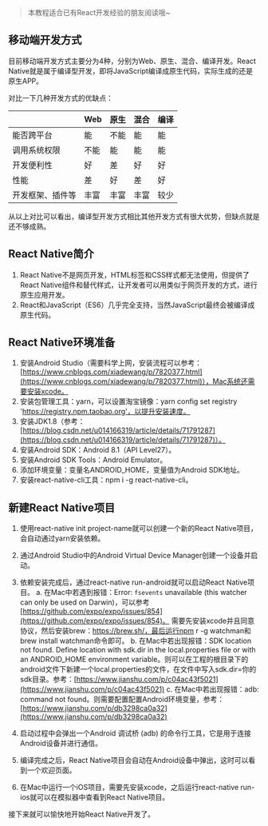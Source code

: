 
 > 本教程适合已有React开发经验的朋友阅读哦~

## 移动端开发方式

目前移动端开发方式主要分为4种，分别为Web、原生、混合、编译开发。React Native就是属于编译型开发，即将JavaScript编译成原生代码，实际生成的还是原生APP。

对比一下几种开发方式的优缺点：

|  | Web | 原生 | 混合 | 编译 |
|--|--|--|--|--|
| 能否跨平台 | 能 | 不能 | 能 | 能 |
| 调用系统权限 | 不能 | 能 | 能 | 能 |
| 开发便利性 | 好 | 差 | 好 | 好 |
| 性能 | 差 | 好 | 差 | 好 |
| 开发框架、插件等 | 丰富 | 丰富 | 丰富 | 较少 |

从以上对比可以看出，编译型开发方式相比其他开发方式有很大优势，但缺点就是还不够成熟。

## React Native简介

 1. React Native不是网页开发，HTML标签和CSS样式都无法使用，但提供了React Native组件和替代样式，让开发者可以用类似于网页开发的方式，进行原生应用开发。
 2. React和JavaScript（ES6）几乎完全支持，当然JavaScript最终会被编译成原生代码。

## React Native环境准备

 1. 安装Android Studio（需要科学上网，安装流程可以参考：[https://www.cnblogs.com/xiadewang/p/7820377.html](https://www.cnblogs.com/xiadewang/p/7820377.html)），Mac系统还需要安装xcode。
 2. 安装包管理工具：yarn，可以设置淘宝镜像：yarn config set registry 'https://registry.npm.taobao.org'，以提升安装速度。
 3. 安装JDK1.8（参考：[https://blog.csdn.net/u014166319/article/details/71791287](https://blog.csdn.net/u014166319/article/details/71791287)）。
 4. 安装Android SDK：Android 8.1（API Level27）。
 5. 安装Android SDK Tools：Android Emulator。
 6. 添加环境变量：变量名ANDROID_HOME，变量值为Android SDK地址。
 7. 安装react-native-cli工具：npm i -g react-native-cli。

## 新建React Native项目

1. 使用react-native init project-name就可以创建一个新的React Native项目，会自动通过yarn安装依赖。
2. 通过Android Studio中的Android Virtual Device Manager创建一个设备并启动。
3. 依赖安装完成后，通过react-native run-android就可以启动React Native项目。
a. 在Mac中若遇到报错：Error: `fsevents` unavailable (this watcher can only be used on Darwin)，可以参考[https://github.com/expo/expo/issues/854](https://github.com/expo/expo/issues/854)。
需要先安装xcode并且同意协议，然后安装brew：https://brew.sh/，最后运行npm r -g watchman和brew install watchman命令即可。
b. 在Mac中若出现报错：SDK location not found. Define location with sdk.dir in the local.properties file or with an ANDROID_HOME environment variable。则可以在工程的根目录下的android文件下新建一个local.properties的文件，在文件中写入sdk.dir=你的sdk目录。参考：[https://www.jianshu.com/p/c04ac43f5021](https://www.jianshu.com/p/c04ac43f5021)
c. 在Mac中若出现报错：adb: command not found。则需要配置配置Android环境变量，参考：[https://www.jianshu.com/p/db3298ca0a32](https://www.jianshu.com/p/db3298ca0a32)

4. 启动过程中会弹出一个Android 调试桥 (adb) 的命令行工具，它是用于连接Android设备并进行通信。
5. 编译完成之后，React Native项目会自动在Android设备中弹出，这时可以看到一个欢迎页面。
6. 在Mac中运行一个iOS项目，需要先安装xcode，之后运行react-native run-ios就可以在模拟器中查看到React Native项目。

接下来就可以愉快地开始React Native开发了。